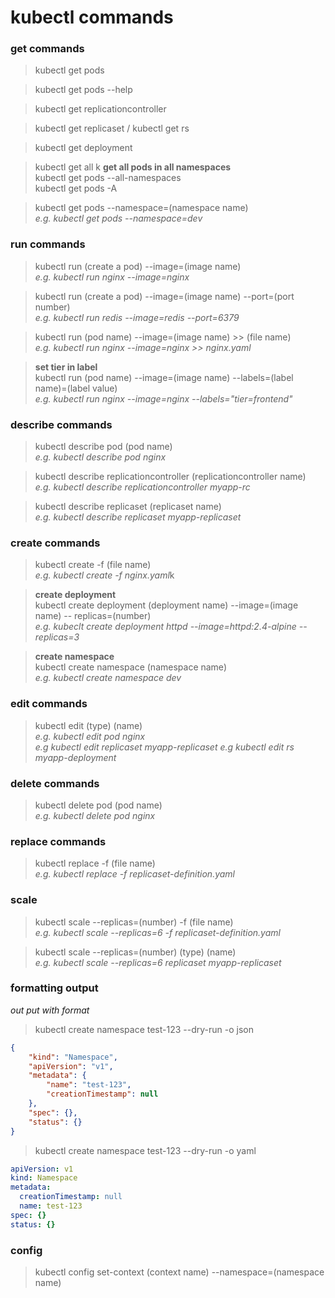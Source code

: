 # kubectl commands


### get commands
> kubectl get pods

> kubectl get pods --help

> kubectl get replicationcontroller

> kubectl get replicaset / kubectl get rs

> kubectl get deployment

> kubectl get all
k
> **get all pods in all namespaces** </br>
> kubectl get pods --all-namespaces </br>
> kubectl get pods -A


> kubectl get pods --namespace=(namespace name) </br>
> *e.g. kubectl get pods --namespace=dev*

### run commands
> kubectl run (create a pod) --image=(image name) </br>
*e.g. kubectl run nginx --image=nginx*

> kubectl run (create a pod) --image=(image name) --port=(port number) </br>
> *e.g. kubectl run redis --image=redis --port=6379*

> kubectl run (pod name) --image=(image name) >> (file name) </br>
*e.g. kubectl run nginx --image=nginx >> nginx.yaml*

> **set tier in label** </br>
> kubectl run (pod name) --image=(image name) --labels=(label name)=(label value) </br>
> *e.g. kubectl run nginx --image=nginx --labels="tier=frontend"*

### describe commands
> kubectl describe pod (pod name) </br>
*e.g. kubectl describe pod nginx*

> kubectl describe replicationcontroller (replicationcontroller name) </br>
*e.g. kubectl describe replicationcontroller myapp-rc*

> kubectl describe replicaset (replicaset name) </br>
*e.g. kubectl describe replicaset myapp-replicaset*

### create commands
> kubectl create -f (file name) </br> 
*e.g. kubectl create -f nginx.yaml*k

> **create deployment** </br>
> kubectl create deployment (deployment name) --image=(image name) -- replicas=(number)</br>
*e.g. kubeclt create deployment httpd --image=httpd:2.4-alpine --replicas=3*

> **create namespace** </br>
> kubectl create namespace (namespace name) </br>
> *e.g. kubectl create namespace dev*


### edit commands
> kubectl edit (type) (name) </br>
*e.g. kubectl edit pod nginx </br>*
*e.g kubectl edit replicaset myapp-replicaset*
*e.g kubectl edit rs myapp-deployment*
### delete commands
> kubectl delete pod (pod name) </br>
*e.g. kubectl delete pod nginx*


### replace commands
> kubectl replace -f (file name) </br>
*e.g. kubectl replace -f replicaset-definition.yaml*


### scale
> kubectl scale --replicas=(number) -f (file name) </br>
*e.g. kubectl scale --replicas=6 -f replicaset-definition.yaml*

> kubectl scale --replicas=(number) (type) (name) </br>
*e.g. kubectl scale --replicas=6 replicaset myapp-replicaset*



### formatting output
*out put with format*
> kubectl create namespace test-123 --dry-run -o json
```json
{
    "kind": "Namespace",
    "apiVersion": "v1",
    "metadata": {
        "name": "test-123",
        "creationTimestamp": null
    },
    "spec": {},
    "status": {}
}
```

> kubectl create namespace test-123 --dry-run -o yaml
```yaml
apiVersion: v1
kind: Namespace
metadata:
  creationTimestamp: null
  name: test-123
spec: {}
status: {}
```

### config
> kubectl config set-context (context name) --namespace=(namespace name) </br>